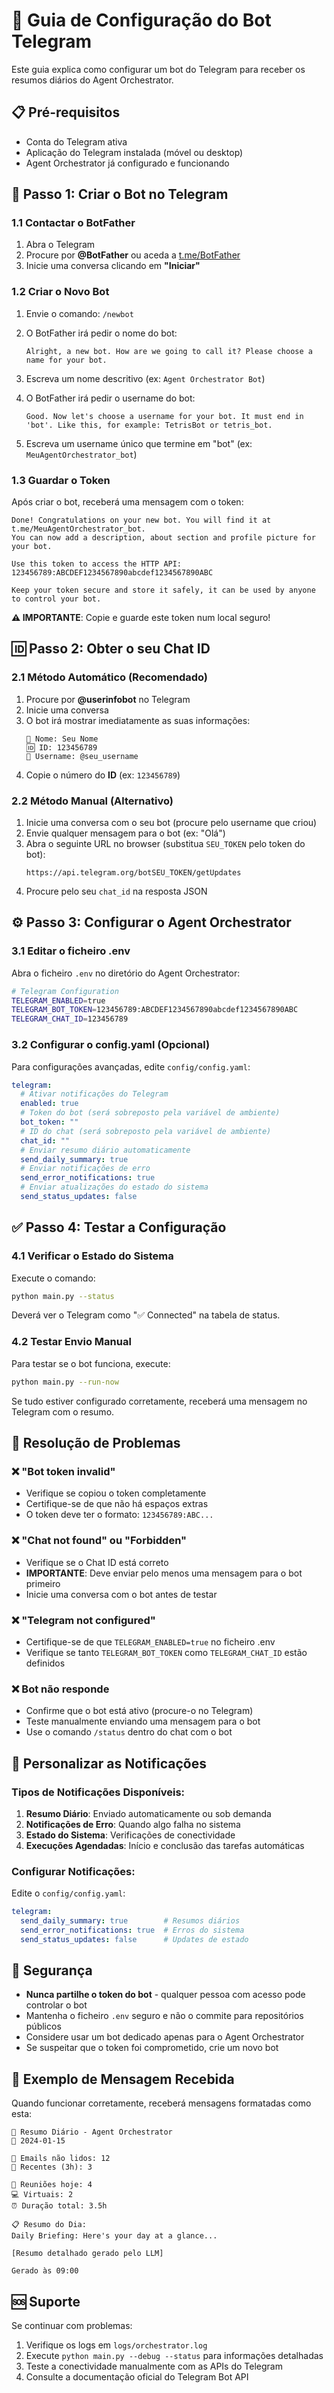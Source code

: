 # 📱 Guia de Configuração do Bot Telegram

Este guia explica como configurar um bot do Telegram para receber os resumos diários do Agent Orchestrator.

## 📋 Pré-requisitos

- Conta do Telegram ativa
- Aplicação do Telegram instalada (móvel ou desktop)
- Agent Orchestrator já configurado e funcionando

## 🤖 Passo 1: Criar o Bot no Telegram

### 1.1 Contactar o BotFather
1. Abra o Telegram
2. Procure por **@BotFather** ou aceda a [t.me/BotFather](https://t.me/BotFather)
3. Inicie uma conversa clicando em **"Iniciar"**

### 1.2 Criar o Novo Bot
1. Envie o comando: `/newbot`
2. O BotFather irá pedir o nome do bot:
   ```
   Alright, a new bot. How are we going to call it? Please choose a name for your bot.
   ```
3. Escreva um nome descritivo (ex: `Agent Orchestrator Bot`)

4. O BotFather irá pedir o username do bot:
   ```
   Good. Now let's choose a username for your bot. It must end in 'bot'. Like this, for example: TetrisBot or tetris_bot.
   ```
5. Escreva um username único que termine em "bot" (ex: `MeuAgentOrchestrator_bot`)

### 1.3 Guardar o Token
Após criar o bot, receberá uma mensagem com o token:
```
Done! Congratulations on your new bot. You will find it at t.me/MeuAgentOrchestrator_bot. 
You can now add a description, about section and profile picture for your bot.

Use this token to access the HTTP API:
123456789:ABCDEF1234567890abcdef1234567890ABC

Keep your token secure and store it safely, it can be used by anyone to control your bot.
```

**⚠️ IMPORTANTE**: Copie e guarde este token num local seguro!

## 🆔 Passo 2: Obter o seu Chat ID

### 2.1 Método Automático (Recomendado)
1. Procure por **@userinfobot** no Telegram
2. Inicie uma conversa
3. O bot irá mostrar imediatamente as suas informações:
   ```
   👤 Nome: Seu Nome
   🆔 ID: 123456789
   👤 Username: @seu_username
   ```
4. Copie o número do **ID** (ex: `123456789`)

### 2.2 Método Manual (Alternativo)
1. Inicie uma conversa com o seu bot (procure pelo username que criou)
2. Envie qualquer mensagem para o bot (ex: "Olá")
3. Abra o seguinte URL no browser (substitua `SEU_TOKEN` pelo token do bot):
   ```
   https://api.telegram.org/botSEU_TOKEN/getUpdates
   ```
4. Procure pelo seu `chat_id` na resposta JSON

## ⚙️ Passo 3: Configurar o Agent Orchestrator

### 3.1 Editar o ficheiro .env
Abra o ficheiro `.env` no diretório do Agent Orchestrator:

```bash
# Telegram Configuration
TELEGRAM_ENABLED=true
TELEGRAM_BOT_TOKEN=123456789:ABCDEF1234567890abcdef1234567890ABC
TELEGRAM_CHAT_ID=123456789
```

### 3.2 Configurar o config.yaml (Opcional)
Para configurações avançadas, edite `config/config.yaml`:

```yaml
telegram:
  # Ativar notificações do Telegram
  enabled: true
  # Token do bot (será sobreposto pela variável de ambiente)
  bot_token: ""
  # ID do chat (será sobreposto pela variável de ambiente)
  chat_id: ""
  # Enviar resumo diário automaticamente
  send_daily_summary: true
  # Enviar notificações de erro
  send_error_notifications: true
  # Enviar atualizações do estado do sistema
  send_status_updates: false
```

## ✅ Passo 4: Testar a Configuração

### 4.1 Verificar o Estado do Sistema
Execute o comando:
```bash
python main.py --status
```

Deverá ver o Telegram como "✅ Connected" na tabela de status.

### 4.2 Testar Envio Manual
Para testar se o bot funciona, execute:
```bash
python main.py --run-now
```

Se tudo estiver configurado corretamente, receberá uma mensagem no Telegram com o resumo.

## 🔧 Resolução de Problemas

### ❌ "Bot token invalid"
- Verifique se copiou o token completamente
- Certifique-se de que não há espaços extras
- O token deve ter o formato: `123456789:ABC...`

### ❌ "Chat not found" ou "Forbidden"
- Verifique se o Chat ID está correto
- **IMPORTANTE**: Deve enviar pelo menos uma mensagem para o bot primeiro
- Inicie uma conversa com o bot antes de testar

### ❌ "Telegram not configured"
- Certifique-se de que `TELEGRAM_ENABLED=true` no ficheiro .env
- Verifique se tanto `TELEGRAM_BOT_TOKEN` como `TELEGRAM_CHAT_ID` estão definidos

### ❌ Bot não responde
- Confirme que o bot está ativo (procure-o no Telegram)
- Teste manualmente enviando uma mensagem para o bot
- Use o comando `/status` dentro do chat com o bot

## 📱 Personalizar as Notificações

### Tipos de Notificações Disponíveis:
1. **Resumo Diário**: Enviado automaticamente ou sob demanda
2. **Notificações de Erro**: Quando algo falha no sistema
3. **Estado do Sistema**: Verificações de conectividade
4. **Execuções Agendadas**: Início e conclusão das tarefas automáticas

### Configurar Notificações:
Edite o `config/config.yaml`:

```yaml
telegram:
  send_daily_summary: true        # Resumos diários
  send_error_notifications: true  # Erros do sistema
  send_status_updates: false      # Updates de estado
```

## 🔐 Segurança

- **Nunca partilhe o token do bot** - qualquer pessoa com acesso pode controlar o bot
- Mantenha o ficheiro `.env` seguro e não o commite para repositórios públicos
- Considere usar um bot dedicado apenas para o Agent Orchestrator
- Se suspeitar que o token foi comprometido, crie um novo bot

## 📝 Exemplo de Mensagem Recebida

Quando funcionar corretamente, receberá mensagens formatadas como esta:

```
🤖 Resumo Diário - Agent Orchestrator
📅 2024-01-15

📧 Emails não lidos: 12
📩 Recentes (3h): 3

📅 Reuniões hoje: 4
💻 Virtuais: 2
⏰ Duração total: 3.5h

📋 Resumo do Dia:
Daily Briefing: Here's your day at a glance...

[Resumo detalhado gerado pelo LLM]

Gerado às 09:00
```

## 🆘 Suporte

Se continuar com problemas:
1. Verifique os logs em `logs/orchestrator.log`
2. Execute `python main.py --debug --status` para informações detalhadas
3. Teste a conectividade manualmente com as APIs do Telegram
4. Consulte a documentação oficial do Telegram Bot API